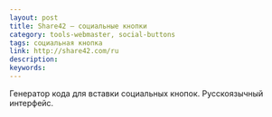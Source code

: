 ```yaml
---
layout: post
title: Share42 — социальные кнопки
category: tools-webmaster, social-buttons
tags: социальная кнопка
link: http://share42.com/ru
description:
keywords:
---
```


<p>Генератор кода для вставки социальных кнопок. Русскоязычный интерфейс.</p>
